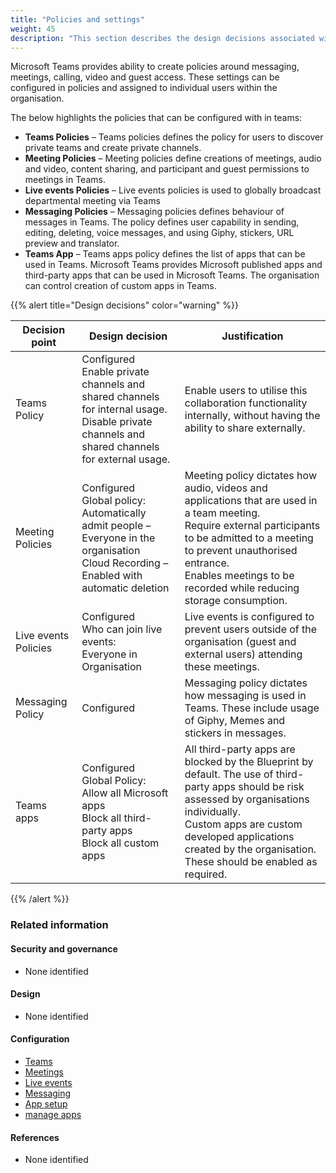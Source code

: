 ```yaml
---
title: "Policies and settings"
weight: 45
description: "This section describes the design decisions associated with Teams policies and settings for system(s) built using ASD's Blueprint for Secure Cloud."
---
```


Microsoft Teams provides ability to create policies around messaging, meetings, calling, video and guest access. These settings can be configured in policies and assigned to individual users within the organisation.

The below highlights the policies that can be configured with in teams:

- **Teams Policies** – Teams policies defines the policy for users to discover private teams and create private channels.
- **Meeting Policies** – Meeting policies define creations of meetings, audio and video, content sharing, and participant and guest permissions to meetings in Teams.
- **Live events Policies** – Live events policies is used to globally broadcast departmental meeting via Teams
- **Messaging Policies** – Messaging policies defines behaviour of messages in Teams. The policy defines user capability in sending, editing, deleting, voice messages, and using Giphy, stickers, URL preview and translator.
- **Teams App** – Teams apps policy defines the list of apps that can be used in Teams. Microsoft Teams provides Microsoft published apps and third-party apps that can be used in Microsoft Teams. The organisation can control creation of custom apps in Teams.

{{% alert title="Design decisions" color="warning" %}}

| Decision point       | Design decision                                                                                                                                    | Justification                                                                                                                                                                                                                                                       |
| -------------------- | -------------------------------------------------------------------------------------------------------------------------------------------------- | ------------------------------------------------------------------------------------------------------------------------------------------------------------------------------------------------------------------------------------------------------------------- |
| Teams Policy         | Configured<br>Enable private channels and shared channels for internal usage. <br>Disable private channels and shared channels for external usage. | Enable users to utilise this collaboration functionality internally, without having the ability to share externally.                                                                                                                                                |
| Meeting Policies     | Configured<br>Global policy:<br>Automatically admit people – Everyone in the organisation<br>Cloud Recording – Enabled with automatic deletion     | Meeting policy dictates how audio, videos and applications that are used in a team meeting.<br>Require external participants to be admitted to a meeting to prevent unauthorised entrance.<br>Enables meetings to be recorded while reducing storage consumption.   |
| Live events Policies | Configured<br>Who can join live events:<br>Everyone in Organisation                                                                                | Live events is configured to prevent users outside of the organisation (guest and external users) attending these meetings.                                                                                                                                         |
| Messaging Policy     | Configured                                                                                                                                         | Messaging policy dictates how messaging is used in Teams. These include usage of Giphy, Memes and stickers in messages.                                                                                                                                             |
| Teams apps           | Configured<br>Global Policy:<br>Allow all Microsoft apps<br>Block all third-party apps<br>Block all custom apps                                    | All third-party apps are blocked by the Blueprint by default. The use of third-party apps should be risk assessed by organisations individually.<br>Custom apps are custom developed applications created by the organisation. These should be enabled as required. |

{{% /alert %}}

### Related information

#### Security and governance

- None identified

#### Design

- None identified

#### Configuration

- [Teams](/configuration/teams/setting-and-policies/global-settings/Teams-&-channels/teams)
- [Meetings](/configuration/teams/setting-and-policies/global-settings/meetings-&-events/meetings)
- [Live events](/configuration/teams/setting-and-policies/global-settings/meetings-&-events/live-events)
- [Messaging](/configuration/teams/setting-and-policies/global-settings/messaging/messaging)
- [App setup](/configuration/teams/setting-and-policies/global-settings/apps/app-setup)
- [manage apps](/configuration/teams/teams-apps/manage-apps)

#### References

- None identified
